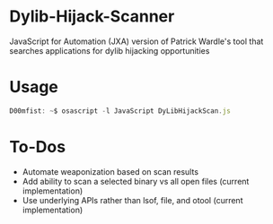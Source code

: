 # Dylib-Hijack-Scanner
JavaScript for Automation (JXA) version of Patrick Wardle's tool that searches applications for dylib hijacking opportunities

# Usage
```JavaScript
D00mfist: ~$ osascript -l JavaScript DyLibHijackScan.js
```
# To-Dos

* Automate weaponization based on scan results
* Add ability to scan a selected binary vs all open files (current implementation)
* Use underlying APIs rather than lsof, file, and otool (current implementation)
